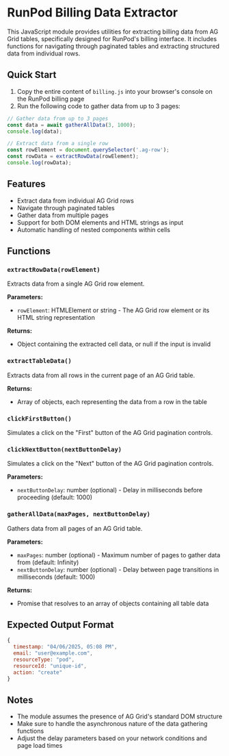 # RunPod Billing Data Extractor

This JavaScript module provides utilities for extracting billing data from AG Grid tables, specifically designed for RunPod's billing interface. It includes functions for navigating through paginated tables and extracting structured data from individual rows.

## Quick Start

1. Copy the entire content of `billing.js` into your browser's console on the RunPod billing page
2. Run the following code to gather data from up to 3 pages:

```javascript
// Gather data from up to 3 pages
const data = await gatherAllData(3, 1000);
console.log(data);

// Extract data from a single row
const rowElement = document.querySelector('.ag-row');
const rowData = extractRowData(rowElement);
console.log(rowData);
```

## Features

- Extract data from individual AG Grid rows
- Navigate through paginated tables
- Gather data from multiple pages
- Support for both DOM elements and HTML strings as input
- Automatic handling of nested components within cells

## Functions

### `extractRowData(rowElement)`
Extracts data from a single AG Grid row element.

**Parameters:**
- `rowElement`: HTMLElement or string - The AG Grid row element or its HTML string representation

**Returns:**
- Object containing the extracted cell data, or null if the input is invalid

### `extractTableData()`
Extracts data from all rows in the current page of an AG Grid table.

**Returns:**
- Array of objects, each representing the data from a row in the table

### `clickFirstButton()`
Simulates a click on the "First" button of the AG Grid pagination controls.

### `clickNextButton(nextButtonDelay)`
Simulates a click on the "Next" button of the AG Grid pagination controls.

**Parameters:**
- `nextButtonDelay`: number (optional) - Delay in milliseconds before proceeding (default: 1000)

### `gatherAllData(maxPages, nextButtonDelay)`
Gathers data from all pages of an AG Grid table.

**Parameters:**
- `maxPages`: number (optional) - Maximum number of pages to gather data from (default: Infinity)
- `nextButtonDelay`: number (optional) - Delay between page transitions in milliseconds (default: 1000)

**Returns:**
- Promise that resolves to an array of objects containing all table data

## Expected Output Format

```javascript
{
  timestamp: "04/06/2025, 05:08 PM",
  email: "user@example.com",
  resourceType: "pod",
  resourceId: "unique-id",
  action: "create"
}
```

## Notes

- The module assumes the presence of AG Grid's standard DOM structure
- Make sure to handle the asynchronous nature of the data gathering functions
- Adjust the delay parameters based on your network conditions and page load times
